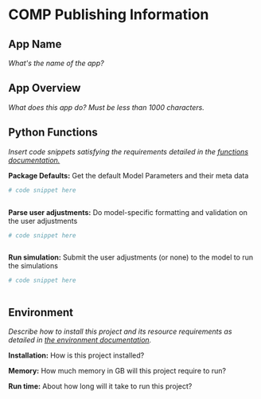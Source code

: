 # COMP Publishing Information

App Name
-----------------
*What's the name of the app?*


App Overview
----------------------------------------
*What does this app do? Must be less than 1000 characters.*



Python Functions
-------------------------
*Insert code snippets satisfying the requirements detailed in the [functions documentation.](ENDPOINTS.md)*


**Package Defaults:** Get the default Model Parameters and their meta data

```python
# code snippet here



```




**Parse user adjustments:** Do model-specific formatting and validation on the user adjustments

```python
# code snippet here



```


**Run simulation:** Submit the user adjustments (or none) to the model to run the simulations

```python
# code snippet here



```

Environment
---------------
*Describe how to install this project and its resource requirements as detailed in [the environment documentation](ENVIRONMENT.md).*


**Installation:** How is this project installed?


**Memory:** How much memory in GB will this project require to run?


**Run time:** About how long will it take to run this project?

